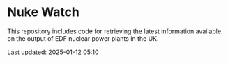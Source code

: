 # Nuke Watch

This repository includes code for retrieving the latest information available on the output of EDF nuclear power plants in the UK.

Last updated: 2025-01-12 05:10